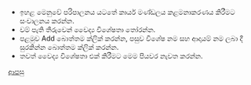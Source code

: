 * ඉහළ මෙනුවේ පරිපාලනය යටතේ කාර්ය මණ්ඩලය කළමනාකරණය කිරීමට සංචාලනය කරන්න.
* වම් පැති තීරුවෙන් වෛද්‍ය විශේෂතා තෝරන්න.
* පළමුව Add බොත්තම ක්ලික් කරන්න, පසුව විශේෂ නම සහ ආදායම් නම ලබා දී සුරකින්න බොත්තම ක්ලික් කරන්න.
* තවත් වෛද්‍ය විශේෂතා එක් කිරීමට මෙම පියවර නැවත කරන්න.

[ආපසු](https://github.com/hmislk/hmis/wiki/%E0%B6%9A%E0%B7%8F%E0%B6%BB%E0%B7%8A%E0%B6%BA-%E0%B6%B8%E0%B6%AB%E0%B7%8A%E0%B6%A9%E0%B6%BD%E0%B6%BA-%E0%B6%9A%E0%B7%85%E0%B6%B8%E0%B6%B1%E0%B7%8F%E0%B6%9A%E0%B6%BB%E0%B6%AB%E0%B6%BA)